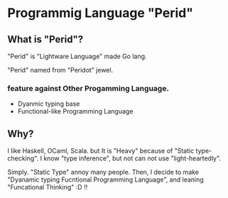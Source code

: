 Programmig Language "Perid"
=============================

What is "Perid"?
------------------
"Perid" is "Lightware Language" made Go lang.

"Perid" named from "Peridot" jewel.

### feature against Other Progamming Language.

* Dyanmic typing base
* Functional-like Programming Language

Why?
----

I like Haskell, OCaml, Scala. but It is "Heavy" because of "Static type-checking". I know "type inference", but not can not use "light-heartedly".

Simply. "Static Type" annoy many people. Then, I decide to make "Dyanamic typing Fucntional Programming Language", and leaning "Funcational Thinking" :D !!
